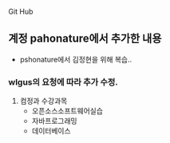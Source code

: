 Git Hub
## 계정 pahonature에서 추가한 내용
- pshonature에서 김정현을 위해 복습..
### wlgus의 요청에 따라 추가 수정.
1. 컴정과 수강과목
	- 오픈소스소프트웨어실습
	- 자바프로그래밍
 	- 데이터베이스
